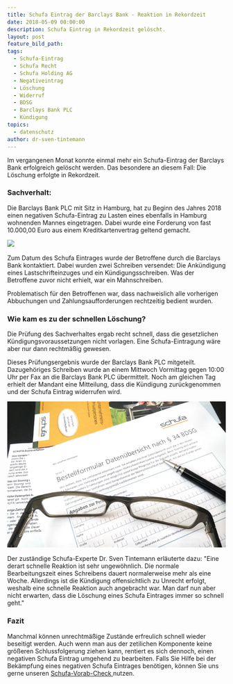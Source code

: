 ```yaml
---
title: Schufa Eintrag der Barclays Bank - Reaktion in Rekordzeit
date: 2018-05-09 00:00:00
description: Schufa Eintrag in Rekordzeit gelöscht.
layout: post
feature_bild_path:
tags:
  - Schufa-Eintrag
  - Schufa Recht
  - Schufa Holding AG
  - Negativeintrag
  - Löschung
  - Widerruf
  - BDSG
  - Barclays Bank PLC
  - Kündigung
topics:
  - datenschutz
author: dr-sven-tintemann
---
```


Im vergangenen Monat konnte einmal mehr ein Schufa-Eintrag der Barclays Bank erfolgreich gel&ouml;scht werden. Das besondere an diesem Fall: Die L&ouml;schung erfolgte in Rekordzeit.

### Sachverhalt:

Die Barclays Bank PLC mit Sitz in Hamburg, hat zu Beginn des Jahres 2018 einen negativen Schufa-Eintrag zu Lasten eines ebenfalls in Hamburg wohnenden Mannes eingetragen. Dabei wurde eine Forderung von fast 10.000,00 Euro aus einem Kreditkartenvertrag geltend gemacht.

![](blob:https://app.cloudcannon.com/95efd6e1-6058-4640-b21f-923bf562f6ee)

Zum Datum des Schufa Eintrages wurde der Betroffene durch die Barclays Bank kontaktiert. Dabei wurden zwei Schreiben versendet: Die Ank&uuml;ndigung eines Lastschrifteinzuges und ein K&uuml;ndigungsschreiben. Was der Betroffene zuvor nicht erhielt, war ein Mahnschreiben.

Problematisch f&uuml;r den Betroffenen war, dass nachweislich alle vorherigen Abbuchungen und Zahlungsaufforderungen rechtzeitig bedient wurden.

### Wie kam es zu der schnellen L&ouml;schung?

Die Pr&uuml;fung des Sachverhaltes ergab recht schnell, dass die gesetzlichen K&uuml;ndigungsvoraussetzungen nicht vorlagen. Eine Schufa-Eintragung w&auml;re aber nur dann rechtm&auml;&szlig;ig gewesen.

Dieses Pr&uuml;fungsergebnis wurde der Barclays Bank PLC mitgeteilt. Dazugeh&ouml;riges Schreiben wurde an einem Mittwoch Vormittag gegen 10:00 Uhr per Fax an die Barclays Bank PLC &uuml;bermittelt. Noch am gleichen Tag erhielt der Mandant eine Mitteilung, dass die K&uuml;ndigung zur&uuml;ckgenommen und der Schufa Eintrag widerrufen wird.

![Datenübersicht Schufa - Foto Pixabay](/uploads/data-858360-640-4.jpg "Datenübersicht nach § 34 BDSG bestellen")

Der zust&auml;ndige Schufa-Experte Dr. Sven Tintemann erl&auml;uterte dazu: "Eine derart schnelle Reaktion ist sehr ungew&ouml;hnlich. Die normale Bearbeitungszeit eines Schreibens dauert normalerweise mehr als eine Woche. Allerdings ist die K&uuml;ndigung offensichtlich zu Unrecht erfolgt, weshalb eine schnelle Reaktion auch angebracht war. Man darf nun aber nicht erwarten, dass die L&ouml;schung eines Schufa Eintrages immer so schnell geht."

### Fazit

Manchmal k&ouml;nnen unrechtm&auml;&szlig;ige Zust&auml;nde erfreulich schnell wieder beseitigt werden. Auch wenn man aus der zetilichen Komponente keine gr&ouml;&szlig;eren Schlussfolgerung ziehen kann, rentiert es sich dennoch, einen negativen Schufa Eintrag umgehend zu bearbeiten. Falls Sie Hilfe bei der Bek&auml;mpfung eines negativen Schufa Eintrages ben&ouml;tigen, k&ouml;nnen Sie uns gerne unseren [Schufa-Vorab-Check ](http://advoadvice.de/schufa-beratung)nutzen.
